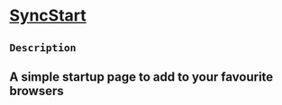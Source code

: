 # [SyncStart](https://syncst.art)

## `Description`

## A simple startup page to add to your favourite browsers
